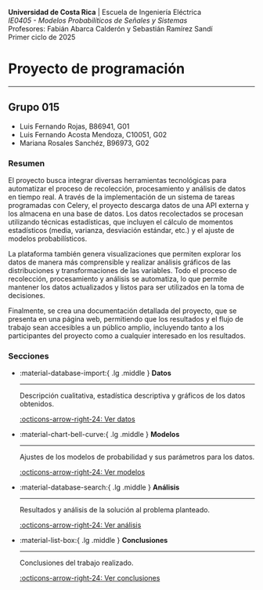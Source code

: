 **Universidad de Costa Rica** | Escuela de Ingeniería Eléctrica <br>
*IE0405 - Modelos Probabilíticos de Señales y Sistemas* <br>
Profesores: Fabián Abarca Calderón y Sebastián Ramírez Sandí <br>
Primer ciclo de 2025

# Proyecto de programación

---

## Grupo 015

- Luis Fernando Rojas, B86941, G01
- Luis Fernando Acosta Mendoza, C10051, G02
- Mariana Rosales Sanchéz, B96973, G02

### Resumen

El proyecto busca integrar diversas herramientas tecnológicas para automatizar el proceso de recolección, procesamiento y análisis de datos en tiempo real. A través de la implementación de un sistema de tareas programadas con Celery, el proyecto descarga datos de una API externa y los almacena en una base de datos. Los datos recolectados se procesan utilizando técnicas estadísticas, que incluyen el cálculo de momentos estadísticos (media, varianza, desviación estándar, etc.) y el ajuste de modelos probabilísticos.

La plataforma también genera visualizaciones que permiten explorar los datos de manera más comprensible y realizar análisis gráficos de las distribuciones y transformaciones de las variables. Todo el proceso de recolección, procesamiento y análisis se automatiza, lo que permite mantener los datos actualizados y listos para ser utilizados en la toma de decisiones.

Finalmente, se crea una documentación detallada del proyecto, que se presenta en una página web, permitiendo que los resultados y el flujo de trabajo sean accesibles a un público amplio, incluyendo tanto a los participantes del proyecto como a cualquier interesado en los resultados.

### Secciones

<div class="grid cards" markdown>

-   :material-database-import:{ .lg .middle } __Datos__

    ---

    Descripción cualitativa, estadística descriptiva y gráficos de los datos obtenidos.

    [:octicons-arrow-right-24: Ver datos](datos.md)

-   :material-chart-bell-curve:{ .lg .middle } __Modelos__

    ---

    Ajustes de los modelos de probabilidad y sus parámetros para los datos.

    [:octicons-arrow-right-24: Ver modelos](modelos.md)

-   :material-database-search:{ .lg .middle } __Análisis__

    ---

    Resultados y análisis de la solución al problema planteado.

    [:octicons-arrow-right-24: Ver análisis](analisis.md)

-   :material-list-box:{ .lg .middle } __Conclusiones__

    ---

    Conclusiones del trabajo realizado.

    [:octicons-arrow-right-24: Ver conclusiones](conclusiones.md)

</div>

